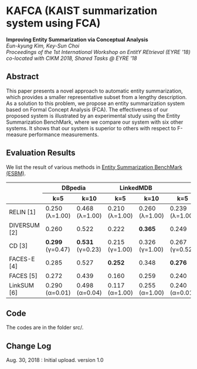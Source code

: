 # KAFCA (KAIST summarization system using FCA)


**Improving Entity Summarization via Conceptual Analysis**<br/>
*Eun-kyung Kim, Key-Sun Choi*<br/>
*Proceedings of the 1st International Workshop on EntitY REtrieval (EYRE '18) co-located with CIKM 2018, Shared Tasks @ EYRE '18*<br/>

## Abstract
This paper presents a novel approach to automatic entity summarization, which provides a smaller representative subset from a lengthy description. As a solution to this problem, we propose an entity summarization system based on Formal Concept Analysis (FCA). The effectiveness of our proposed system is illustrated by an experimental study using the Entity Summarization BenchMark, where we compare our system with six other systems. It shows that our system is superior to others with respect to F-measure performance measurements.

## Evaluation Results
We list the result of various methods in <a href='http://ws.nju.edu.cn/summarization/esbm/'>Entity Summarization BenchMark (ESBM)</a>.


<table>
<thead>
<tr>
<th rowspan="2" data-sorter="false"></th>
<th colspan="2" class="nosort">DBpedia</th>
<th colspan="2" class="nosort">LinkedMDB</th>
<th colspan="2" class="nosort">All</th>
</tr>
<tr>
<th id="dbp1">k=5</th>
<th id="dbp2">k=10</th>
<th id="lmdb1">k=5</th>
<th id="lmdb1">k=10</th>
<th id="all1">k=5</th>
<th id="all1">k=10</th>
</tr>
</thead>
<tr>
<td>RELIN [1]</td>
<td name="td1">0.250 <br><span>(&lambda;=1.00)</span></td>
<td name="td2">0.468<br><span>(&lambda;=1.00)</span></td>
<td name="td3">0.210<br><span>(&lambda;=1.00)</span></td>
<td name="td4">0.260<br><span>(&lambda;=1.00)</span></td>
<td name="td5">0.239<br><span>(&lambda;=1.00)</span></td>
<td name="td6">0.409<br><span>(&lambda;=1.00)</span></td>
<tr>
<td>DIVERSUM [2]</td>
<td name="td1">0.260</td>
<td name="td2">0.522</td>
<td name="td3">0.222</td>
<td name="td4"><b>0.365</b></td>
<td name="td5">0.249</td>
<td name="td6"><b>0.477</b></td>
</tr>
<tr>
<td>CD [3]<br></td>
<td name="td1"><b>0.299</b><br><span>(&gamma;=0.47)</span></td>
<td name="td2"><b>0.531</b><br><span>(&gamma;=0.23)</span></td>
<td name="td3">0.215<br><span>(&gamma;=1.00)</span></td>
<td name="td4">0.326<br><span>(&gamma;=1.00)</span></td>
<td name="td5">0.267<br><span>(&gamma;=0.52)</span></td>
<td name="td6">0.467<br><span>(&gamma;=0.16)</span></td>
</tr>
<tr>
<td>FACES-E [4]</td>
<td name="td1">0.285</td>
<td name="td2">0.527</td>
<td name="td3"><b>0.252</b></td>
<td name="td4">0.348</td>
<td name="td5"><b>0.276</b></td>
<td name="td6">0.476</td>
</tr>
</tr>
<tr>
<td>FACES [5]</td>
<td name="td1">0.272</td>
<td name="td2">0.439</td>
<td name="td3">0.160</td>
<td name="td4">0.259</td>
<td name="td5">0.240</td>
<td name="td6">0.388</td>
</tr>
<tr>
<td>LinkSUM [6]</td>
<td name="td1">0.290<br><span>(&alpha;=0.01)</span></td>
<td name="td2">0.498<br><span>(&alpha;=0.04)</span></td>
<td name="td3">0.117<br><span>(&alpha;=1.00)</span></td>
<td name="td4">0.255<br><span>(&alpha;=1.00)</span></td>
<td name="td5">0.240<br><span>(&alpha;=0.01)</span></td>
<td name="td6">0.428<br><span>(&alpha;=0.04)</span></td>
</tr>
</table>

## Code
The codes are in the folder src/.


## Change Log
Aug. 30, 2018 : Initial upload. version 1.0

